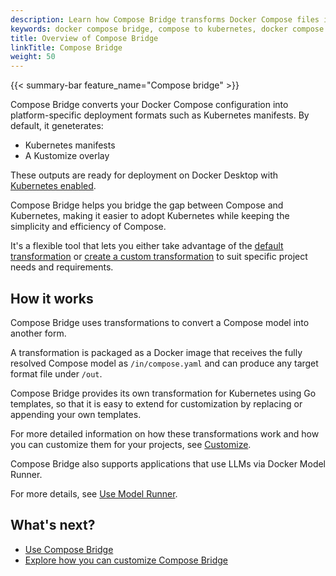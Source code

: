 ```yaml
---
description: Learn how Compose Bridge transforms Docker Compose files into Kubernetes manifests for seamless platform transitions
keywords: docker compose bridge, compose to kubernetes, docker compose kubernetes integration, docker compose kustomize, compose bridge docker desktop
title: Overview of Compose Bridge
linkTitle: Compose Bridge
weight: 50
---
```


{{< summary-bar feature_name="Compose bridge" >}}

Compose Bridge converts your Docker Compose configuration into platform-specific deployment formats such as Kubernetes manifests. By default, it geneterates:

- Kubernetes manifests 
- A Kustomize overlay

These outputs are ready for deployment on Docker Desktop with [Kubernetes enabled](/manuals/desktop/settings-and-maintenance/settings.md#kubernetes).  

Compose Bridge helps you bridge the gap between Compose and Kubernetes, making it easier to adopt Kubernetes while keeping the simplicity and efficiency of Compose.

It's a flexible tool that lets you either take advantage of the [default transformation](usage.md) or [create a custom transformation](customize.md) to suit specific project needs and requirements. 

## How it works

Compose Bridge uses transformations to convert a Compose model into another form. 

A transformation is packaged as a Docker image that receives the fully resolved Compose model as `/in/compose.yaml` and can produce any target format file under `/out`.

Compose Bridge provides its own transformation for Kubernetes using Go templates, so that it is easy to extend for customization by replacing or appending your own templates.

For more detailed information on how these transformations work and how you can customize them for your projects, see [Customize](customize.md).

Compose Bridge also supports applications that use LLMs via Docker Model Runner.

For more details, see [Use Model Runner](use-model-runner.md).

## What's next?

- [Use Compose Bridge](usage.md)
- [Explore how you can customize Compose Bridge](customize.md)